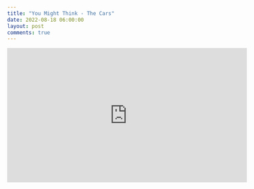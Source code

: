 ```yaml
---
title: "You Might Think - The Cars"
date: 2022-08-18 06:00:00
layout: post
comments: true
---
```






<iframe width="560" height="315" src="https://www.youtube.com/embed/3dOx510kyOs" title="YouTube video player" frameborder="0" allow="accelerometer; autoplay; clipboard-write; encrypted-media; gyroscope; picture-in-picture" allowfullscreen></iframe>




